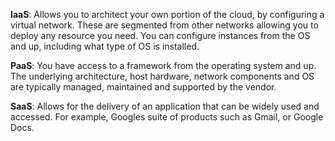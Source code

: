**IaaS**: Allows you to architect your own portion of the cloud, by configuring a virtual network. These are segmented from other networks allowing you to deploy any resource you need. You can configure instances from the OS and up, including what type of OS is installed.

**PaaS**: You have access to a framework from the operating system and up. The underlying architecture, host hardware, network components and OS are typically managed, maintained and supported by the vendor.

**SaaS**: Allows for the delivery of an application that can be widely used and accessed. For example, Googles suite of products such as Gmail, or Google Docs.